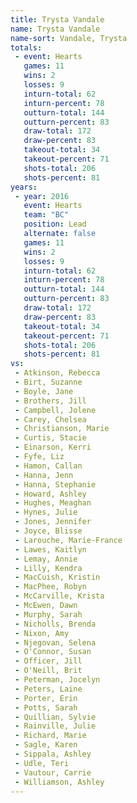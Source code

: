 ```yaml
---
title: Trysta Vandale
name: Trysta Vandale
name-sort: Vandale, Trysta
totals:
 - event: Hearts
   games: 11
   wins: 2
   losses: 9
   inturn-total: 62
   inturn-percent: 78
   outturn-total: 144
   outturn-percent: 83
   draw-total: 172
   draw-percent: 83
   takeout-total: 34
   takeout-percent: 71
   shots-total: 206
   shots-percent: 81
years:
 - year: 2016
   event: Hearts
   team: "BC"
   position: Lead
   alternate: false
   games: 11
   wins: 2
   losses: 9
   inturn-total: 62
   inturn-percent: 78
   outturn-total: 144
   outturn-percent: 83
   draw-total: 172
   draw-percent: 83
   takeout-total: 34
   takeout-percent: 71
   shots-total: 206
   shots-percent: 81
vs:
 - Atkinson, Rebecca
 - Birt, Suzanne
 - Boyle, Jane
 - Brothers, Jill
 - Campbell, Jolene
 - Carey, Chelsea
 - Christianson, Marie
 - Curtis, Stacie
 - Einarson, Kerri
 - Fyfe, Liz
 - Hamon, Callan
 - Hanna, Jenn
 - Hanna, Stephanie
 - Howard, Ashley
 - Hughes, Meaghan
 - Hynes, Julie
 - Jones, Jennifer
 - Joyce, Blisse
 - Larouche, Marie-France
 - Lawes, Kaitlyn
 - Lemay, Annie
 - Lilly, Kendra
 - MacCuish, Kristin
 - MacPhee, Robyn
 - McCarville, Krista
 - McEwen, Dawn
 - Murphy, Sarah
 - Nicholls, Brenda
 - Nixon, Amy
 - Njegovan, Selena
 - O'Connor, Susan
 - Officer, Jill
 - O'Neill, Brit
 - Peterman, Jocelyn
 - Peters, Laine
 - Porter, Erin
 - Potts, Sarah
 - Quillian, Sylvie
 - Rainville, Julie
 - Richard, Marie
 - Sagle, Karen
 - Sippala, Ashley
 - Udle, Teri
 - Vautour, Carrie
 - Williamson, Ashley
---
```

